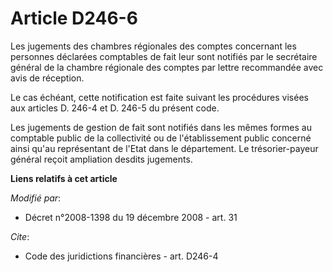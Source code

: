 # Article D246-6

Les jugements des chambres régionales des comptes concernant les personnes déclarées comptables de fait leur sont notifiés
par le secrétaire général de la chambre régionale des comptes par lettre recommandée avec avis de réception. 

Le cas échéant, cette notification est faite suivant les procédures visées aux articles D. 246-4 et D. 246-5 du présent
code. 

Les jugements de gestion de fait sont notifiés dans les mêmes formes au comptable public de la collectivité ou de
l'établissement public concerné ainsi qu'au représentant de l'Etat dans le département. Le trésorier-payeur général reçoit
ampliation desdits jugements.

**Liens relatifs à cet article**

_Modifié par_:

  - Décret n°2008-1398 du 19 décembre 2008 - art. 31

_Cite_:

  - Code des juridictions financières - art. D246-4
